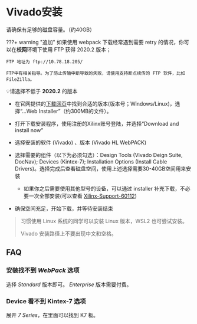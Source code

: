 # Vivado安装

请确保有足够的磁盘容量。（约40GB）

???+ warning "追加"
    如果使用 webpack 下载经常遇到需要 retry 的情况，你可以在**校网**环境下使用 FTP 获得 2020.2 版本；

    FTP 地址为 ftp://10.78.18.205/

    FTP中有相关指导。为了防止传输中断导致的失败，请使用支持断点续传的 FTP 软件，比如 FileZilla。

💡请选择不低于 **2020.2** 的版本

* 在官网提供的[下载网页](https://www.xilinx.com/support/download/index.html/content/xilinx/en/downloadNav/vivado-design-tools/archive.html)中找到合适的版本(版本号；Windows/Linux)，选择“...Web Installer”（约300MB的文件）。

* 打开下载安装程序，使用注册的Xilinx账号登陆，并选择“Download and install now”
* 选择安装的软件 (Vivado) 、版本 (Vivado HL WebPACK)
* 选择需要的组件（以下为必须勾选）：Design Tools (Vivado Deign Suite, DocNav); Devices (Kintex-7); Installation Options (Install Cable Drivers)。选择完成后查看磁盘空间，使用上述选择需要30-40GB空间用来安装
    * 如果你之后需要使用其他型号的设备，可以通过 installer 补充下载，不必要一次全部安装(可以查看 [Xilinx-Support-60112](https://support.xilinx.com/s/article/60112))
* 确保空间充足，开始下载，并等待安装结束

> 习惯使用 Linux 系统的同学可以安装 Linux 版本，WSL2 也可尝试安装。
>
> Vivado 安装路径上不要出现中文和空格。

## FAQ

### 安装找不到 *WebPack* 选项

选择 *Standard* 版本即可。 *Enterprise* 版本需要付费。

### Device 看不到 Kintex-7 选项

展开 *7 Series*，在里面可以找到 K7 板。